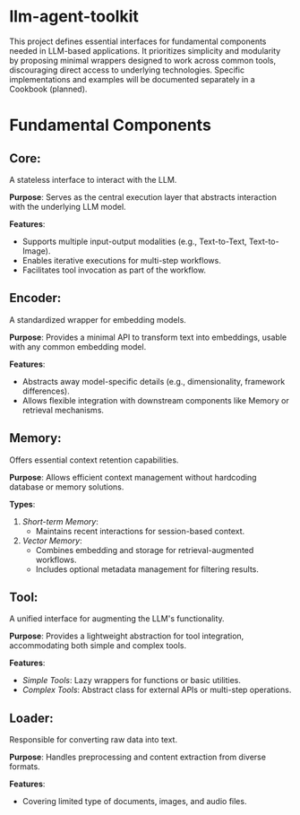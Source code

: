 # llm-agent-toolkit
This project defines essential interfaces for fundamental components needed in LLM-based applications. It prioritizes simplicity and modularity by proposing minimal wrappers designed to work across common tools, discouraging direct access to underlying technologies. Specific implementations and examples will be documented separately in a Cookbook (planned).

# Fundamental Components
## Core: 

A stateless interface to interact with the LLM.

**Purpose**: Serves as the central execution layer that abstracts interaction with the underlying LLM model.

**Features**:
* Supports multiple input-output modalities (e.g., Text-to-Text, Text-to-Image).
* Enables iterative executions for multi-step workflows.
* Facilitates tool invocation as part of the workflow.

## Encoder:
A standardized wrapper for embedding models.

**Purpose**: Provides a minimal API to transform text into embeddings, usable with any common embedding model.

**Features**:
* Abstracts away model-specific details (e.g., dimensionality, framework differences).
* Allows flexible integration with downstream components like Memory or retrieval mechanisms.

## Memory: 
Offers essential context retention capabilities.

**Purpose**: Allows efficient context management without hardcoding database or memory solutions.

**Types**:
1. *Short-term Memory*:
    * Maintains recent interactions for session-based context.
2. *Vector Memory*:
    * Combines embedding and storage for retrieval-augmented workflows.
    * Includes optional metadata management for filtering results.

## Tool:
A unified interface for augmenting the LLM's functionality.

**Purpose**: Provides a lightweight abstraction for tool integration, accommodating both simple and complex tools.

**Features**:
* *Simple Tools*: Lazy wrappers for functions or basic utilities.
* *Complex Tools*: Abstract class for external APIs or multi-step operations.

## Loader:
Responsible for converting raw data into text.

**Purpose**: Handles preprocessing and content extraction from diverse formats.

**Features**:
* Covering limited type of documents, images, and audio files.
